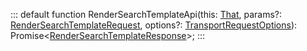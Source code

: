 :::
default function RenderSearchTemplateApi(this: [That](./That.md), params?: [RenderSearchTemplateRequest](./RenderSearchTemplateRequest.md), options?: [TransportRequestOptions](./TransportRequestOptions.md)): Promise<[RenderSearchTemplateResponse](./RenderSearchTemplateResponse.md)>;
:::
